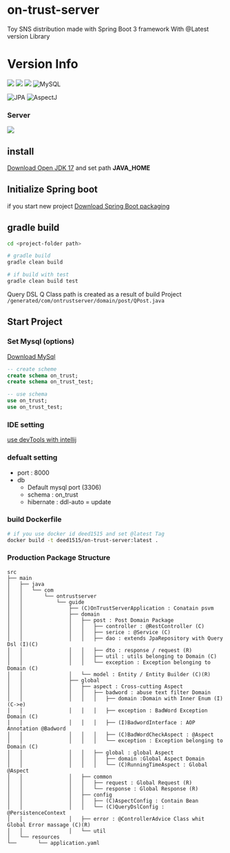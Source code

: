 # on-trust-server

Toy SNS distribution made with Spring Boot 3 framework With @Latest version Library

# Version Info

![](https://img.shields.io/badge/license-MIT-blue)
![](https://img.shields.io/badge/java-17-red)
![](https://img.shields.io/badge/spring%20boot-3.0.5-brightgreen)
![MySQL](https://img.shields.io/badge/MySQL-8-4479A1?style=flat)

![JPA](https://img.shields.io/badge/JPA-4285F4?style=flat)
![AspectJ](https://img.shields.io/badge/AspectJ-4285F4?style=flat)

### Server
![](https://img.shields.io/badge/AWS-yellow)

## install
[Download Open JDK 17](https://jdk.java.net/java-se-ri/17)
and set path **JAVA_HOME**

## Initialize Spring boot
if you start new project [Download Spring Boot packaging](https://start.spring.io/)

## gradle build
```bash
cd <project-folder path>

# gradle build
gradle clean build 

# if build with test 
gradle clean build test
```
Query DSL Q Class path is created as a result of build Project
`/generated/com/ontrustserver/domain/post/QPost.java`

## Start Project
### Set Mysql (options)
[Download MySql](https://dev.mysql.com/downloads/installer/)
```SQL
-- create scheme
create schema on_trust;
create schema on_trust_test;

-- use schema
use on_trust;
use on_trust_test;
```

### IDE setting
[use devTools with intellij](https://intellij-support.jetbrains.com/hc/en-us/community/posts/360003378800-How-to-configure-IDEA-for-Spring-Boot-DevTools)

### defualt setting
* port : 8000
* db
  * Default mysql port (3306)
  * schema : on_trust
  * hibernate : ddl-auto = update

### build Dockerfile
```bash
# if you use docker id deed1515 and set @latest Tag
docker build -t deed1515/on-trust-server:latest .
``` 

### Production Package Structure

```textmate
src
├── main
│   ├── java
│   │   └── com
│   │       └── ontrustserver
│   │           └── guide
│   │               ├── (C)OnTrustServerApplication : Conatain psvm
│   │               ├── domain
│   │               │   ├── post : Post Domain Package
│   │               │   │   ├── controller : @RestController (C)
│   │               │   │   ├── serice : @Service (C)
│   │               │   │   ├── dao : extends JpaRepository with Query Dsl (I)(C) 
│   │               │   │   ├── dto : response / request (R)
│   │               │   │   ├── util : utils belonging to Domain (C)
│   │               │   │   └── exception : Exception belonging to Domain (C)
│   │               │   └── model : Entity / Entity Builder (C)(R)
│   │               ├── global
│   │               │   ├── aspect : Cross-cutting Aspect
│   │               │   │   ├── badword : abuse text filter Domain
│   │               │   │   │   ├── domain :Domain with Inner Enum (I)(C->e)
│   │               │   │   │   ├── exception : BadWord Exception Domain (C)
│   │               │   │   │   ├── (I)BadwordInterface : AOP Annotation @Badword
│   │               │   │   │   ├── (C)BadWordCheckAspect : @Aspect
│   │               │   │   │   └── exception : Exception belonging to Domain (C)
│   │               │   │   ├── global : global Aspect
│   │               │   │   │   ├── domain :Global Aspect Domain
│   │               │   │   │   └── (C)RunningTimeAspect : Global @Aspect
│   │               │   ├── common
│   │               │   │   ├── request : Global Request (R)
│   │               │   │   └── response : Global Response (R)
│   │               │   ├── config
│   │               │   │   ├── (C)AspectConfig : Contain Bean
│   │               │   │   └── (C)QueryDslConfig : @PersistenceContext
│   │               │   ├── error : @ControllerAdvice Class whit Global Error massage (C)(R) 
│   │               │   └── util
│   └── resources
└──       └── application.yaml
``` 